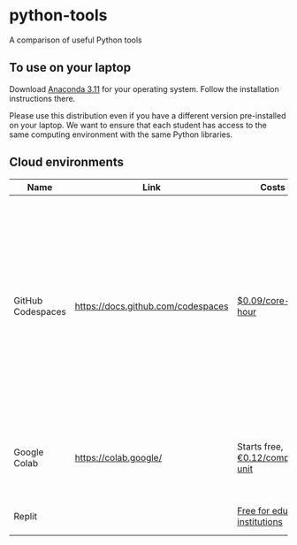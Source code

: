 # python-tools
A comparison of useful Python tools

## To use on your laptop
Download [Anaconda 3.11](https://www.anaconda.com/download) for your operating system. Follow the installation instructions there.

Please use this distribution even if you have a different version pre-installed on your laptop. We want to ensure that each student has access to the same computing environment with the same Python libraries.

## Cloud environments

| Name | Link | Costs | Notes |
|---|---|---|---|
| GitHub Codespaces | https://docs.github.com/codespaces | [$0.09/core-hour](https://docs.github.com/en/billing/managing-billing-for-github-codespaces/about-billing-for-github-codespaces#pricing-for-paid-usage) | Jupyter is available by selecting "Open in JupyterLab" or adding `?editor=jupyter` to the end of the URL. See [blog post](https://github.blog/changelog/2022-11-09-using-codespaces-with-jupyterlab-public-beta/). Costs can be [centralized by organization](https://docs.github.com/en/codespaces/managing-codespaces-for-your-organization/choosing-who-owns-and-pays-for-codespaces-in-your-organization). Hosted in Docker containers, does not seem to have GPUs. Directly linked to a repo. |
| Google Colab | https://colab.google/ | Starts free, [€0.12/compute-unit](https://colab.research.google.com/signup/pricing) | Starts immediately with Jupyter Notebook. Has variable explorer. Has GPU. |  
| Replit | | [Free for edu institutions](https://replit.com/pricing) | Does not seem to include Jupyter |
